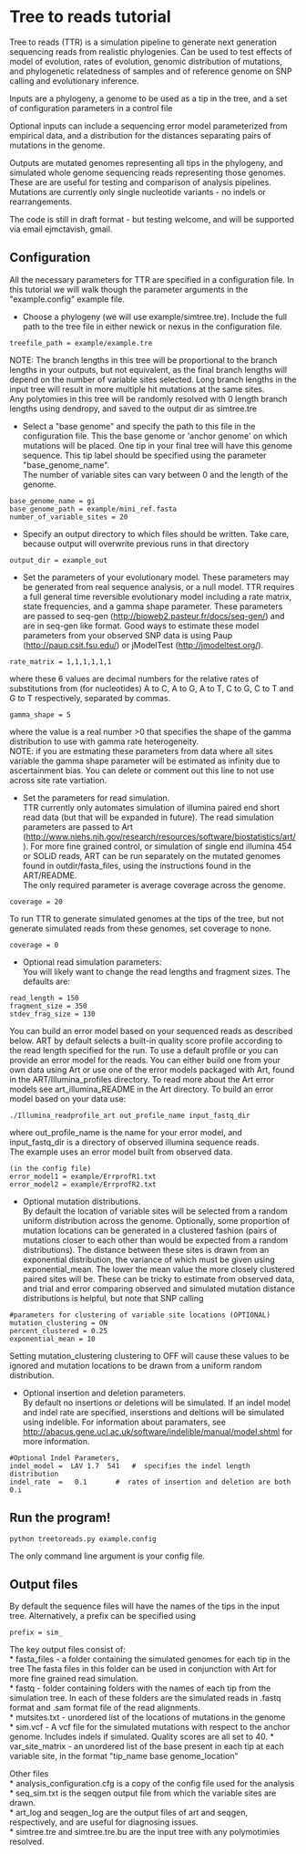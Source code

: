 Tree to reads tutorial
======================

Tree to reads (TTR) is a simulation pipeline to generate next generation sequencing reads from realistic phylogenies.
Can be used to test effects of model of evolution, rates of evolution, genomic distribution of mutations, and phylogenetic relatedness of samples and of reference genome on SNP calling and evolutionary inference.

Inputs are a phylogeny, a genome to be used as a tip in the tree, and a set of configuration parameters in a control file

Optional inputs can include a sequencing error model parameterized from empirical data, and a distribution for the distances separating pairs of mutations in the genome.

Outputs are mutated genomes representing all tips in the phylogeny, and simulated whole genome sequencing reads representing those genomes. These are are useful for testing and comparison of analysis pipelines. Mutations are currently only single nucleotide variants - no indels or rearrangements.

The code is still in draft format - but testing welcome, and will be supported via email ejmctavish, gmail. 


## Configuration
All the necessary parameters for TTR are specified in a configuration file. In this tutorial we will walk though the parameter arguments in the "example.config" example file.

* Choose a phylogeny (we will use example/simtree.tre). Include the full path to the tree file in either newick or nexus in the configuration file.  
```
treefile_path = example/example.tre
```
NOTE: The branch lengths in this tree will be proportional to the branch lengths in your outputs, but not equivalent, as the final branch lengths will depend on the number of variable sites selected. Long branch lengths in the input tree will result in more multiple hit mutations at the same sites.  
Any polytomies in this tree will be randomly resolved with 0 length branch lengths using dendropy, and saved to the output dir as simtree.tre

* Select a "base genome" and specify the path to this file in the configuration file. This the base genome or 'anchor genome' on which mutations will be placed. 
One tip in your final tree will have this genome sequence. This tip label should be specified using the parameter "base_genome_name".  
The number of variable sites can vary between 0 and the length of the genome.
```
base_genome_name = gi  
base_genome_path = example/mini_ref.fasta  
number_of_variable_sites = 20
```
* Specify an output directory to which files should be written. Take care, because output will overwrite previous runs in that directory
```
output_dir = example_out
```
* Set the parameters of your evolutionary model. These parameters may be generated from real sequence analysis, or a null model. TTR requires a full general time reversible evolutionary model including a rate matrix, state frequencies, and a gamma shape parameter. These parameters are passed to seq-gen (http://bioweb2.pasteur.fr/docs/seq-gen/) and are in seq-gen like format.
Good ways to estimate these model parameters from your observed SNP data is using Paup (http://paup.csit.fsu.edu/) or jModelTest (http://jmodeltest.org/).  

```
rate_matrix = 1,1,1,1,1,1 
```
where these 6 values are decimal numbers for the relative rates of substitutions from (for nucleotides) A to C, A to G, A to T, C to G, C to T and G to T respectively, separated by commas.
```
gamma_shape = 5
```
where the value is a real number >0 that specifies the shape of the gamma distribution to use with gamma rate heterogeneity.  
NOTE: if you are estmating these parameters from data where all sites variable the gamma shape parameter will be estimated as infinity due to ascertainment bias. 
You can delete or comment out this line to not use across site rate vartiation.

* Set the parameters for read simulation.  
TTR currently only automates simulation of illumina paired end short read data (but that will be expanded in future).  The read simulation parameters are passed to Art (http://www.niehs.nih.gov/research/resources/software/biostatistics/art/).
For more fine grained control, or simulation of single end illumina 454 or SOLiD reads, ART can be run separately on the mutated genomes found in outdir/fasta_files, using the instructions found in the ART/README.  
The only required parameter is average coverage across the genome.
```
coverage = 20
```
To run TTR to generate simulated genomes at the tips of the tree, but not generate simulated reads from these genomes, set coverage to none.
```
coverage = 0
```
* Optional read simulation parameters:  
You will likely want to change the read lengths and fragment sizes.
The defaults are:
```
read_length = 150
fragment_size = 350
stdev_frag_size = 130
```
You can build an error model based on your sequenced reads as described below.
ART by default selects a built-in quality score profile according to the read length specified for the run.
To use a default profile 
or you can provide an error model for the reads. You can either build one from your own data using Art or use one of the error models packaged with Art, found in the ART/Illumina_profiles directory. To read more about the Art error models see art_illumina_README in the Art directory.
To build an error model based on your data use:  
```
./Illumina_readprofile_art out_profile_name input_fastq_dir
```
where out_profile_name is the name for your error model, and input_fastq_dir is a directory of observed illumina sequence reads.  
The example uses an error model built from observed data.
```
(in the config file)
error_model1 = example/ErrprofR1.txt  
error_model2 = example/ErrprofR2.txt
```

* Optional mutation distributions.  
By default the location of variable sites will be selected from a random uniform distribution across the genome. Optionally, some proportion of mutation locations can be generated in a clustered fashion (pairs of mutations closer to each other than would be expected from a random distributions). The distance between these sites is drawn from an exponential distribution, the variance of which must be given using exponential_mean. The lower the mean value the more closely clustered paired sites will be. 
These can be tricky to estimate from observed data, and trial and error comparing observed and simulated mutation distance distributions is helpful, but note that SNP calling 
```
#parameters for clustering of variable site locations (OPTIONAL)
mutation_clustering = ON
percent_clustered = 0.25
exponential_mean = 10
```
Setting mutation_clustering clustering to OFF will cause these values to be ignored and mutation locations to be drawn from a uniform random distribution.



* Optional insertion and deletion parameters.  
By default no insertions or deletions will be simulated.
If an indel model and indel rate are specified, inserstions and deltions will be simulated using indelible.
For information about paramaters, see http://abacus.gene.ucl.ac.uk/software/indelible/manual/model.shtml for more information.  
```
#Optional Indel Parameters,
indel_model =  LAV 1.7  541   #  specifies the indel length distribution
indel_rate  =   0.1       #  rates of insertion and deletion are both 0.i
```



## Run the program!
```
python treetoreads.py example.config
```

The only command line argument is your config file.

## Output files
By default the sequence files will have the names of the tips in the input tree.
Alternatively, a prefix can be specified using
```
prefix = sim_
```
The key output files consist of:  
    * fasta_files - a folder containing the simulated genomes for each tip in the tree  The fasta files in this folder can be used in conjunction with Art for more fine grained read simulation.  
    * fastq - folder containing folders with the names of each tip from the simulation tree. In each of these folders are the simulated reads  in .fastq format and .sam format file of the read alignments.  
    * mutsites.txt - unordered list of the locations of mutations in the genome  
    * sim.vcf - A vcf file for the simulated mutations with respect to the anchor genome. Includes indels if simulated. Quality scores are all set to 40.
    * var_site_matrix - an unordered list of the base present in each tip at each variable site, in the format "tip_name base genome_location"  

Other files  
    * analysis_configuration.cfg is a copy of the config file used for the analysis  
    * seq_sim.txt is the seqgen output file from which the variable sites are drawn.  
    * art_log and seqgen_log are the output files of art and seqgen, respectively, and are useful for diagnosing issues.  
    * simtree.tre and simtree.tre.bu are the input tree with any polymotimies resolved.  
